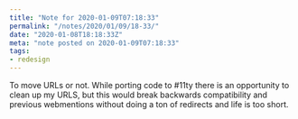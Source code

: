```yaml
---
title: "Note for 2020-01-09T07:18:33"
permalink: "/notes/2020/01/09/18-33/"
date: "2020-01-08T18:18:33Z"
meta: "note posted on 2020-01-09T07:18:33"
tags:
- redesign
---
```

To move URLs or not. While porting code to #11ty there is an opportunity to clean up my URLS, but this would break backwards compatibility and previous webmentions without doing a ton of redirects and life is too short.
